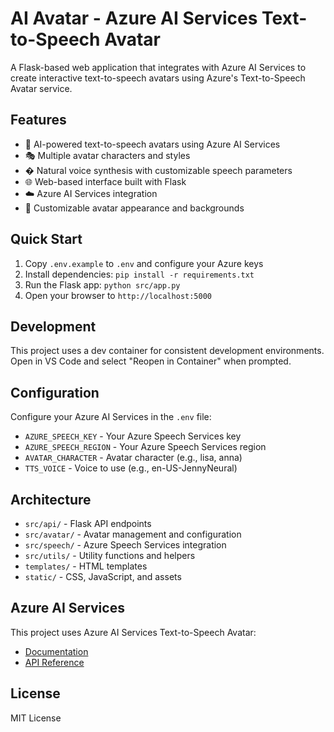# AI Avatar - Azure AI Services Text-to-Speech Avatar

A Flask-based web application that integrates with Azure AI Services to create interactive text-to-speech avatars using Azure's Text-to-Speech Avatar service.

## Features

- 🤖 AI-powered text-to-speech avatars using Azure AI Services
- 🎭 Multiple avatar characters and styles
- �️ Natural voice synthesis with customizable speech parameters
- 🌐 Web-based interface built with Flask
- ☁️ Azure AI Services integration
- 🎨 Customizable avatar appearance and backgrounds

## Quick Start

1. Copy `.env.example` to `.env` and configure your Azure keys
2. Install dependencies: `pip install -r requirements.txt`
3. Run the Flask app: `python src/app.py`
4. Open your browser to `http://localhost:5000`

## Development

This project uses a dev container for consistent development environments.
Open in VS Code and select "Reopen in Container" when prompted.

## Configuration

Configure your Azure AI Services in the `.env` file:
- `AZURE_SPEECH_KEY` - Your Azure Speech Services key
- `AZURE_SPEECH_REGION` - Your Azure Speech Services region
- `AVATAR_CHARACTER` - Avatar character (e.g., lisa, anna)
- `TTS_VOICE` - Voice to use (e.g., en-US-JennyNeural)

## Architecture

- `src/api/` - Flask API endpoints
- `src/avatar/` - Avatar management and configuration
- `src/speech/` - Azure Speech Services integration
- `src/utils/` - Utility functions and helpers
- `templates/` - HTML templates
- `static/` - CSS, JavaScript, and assets

## Azure AI Services

This project uses Azure AI Services Text-to-Speech Avatar:
- [Documentation](https://learn.microsoft.com/en-us/azure/ai-services/speech-service/text-to-speech-avatar/what-is-text-to-speech-avatar)
- [API Reference](https://learn.microsoft.com/en-us/azure/ai-services/speech-service/text-to-speech-avatar/text-to-speech-avatar-quickstart)

## License

MIT License
